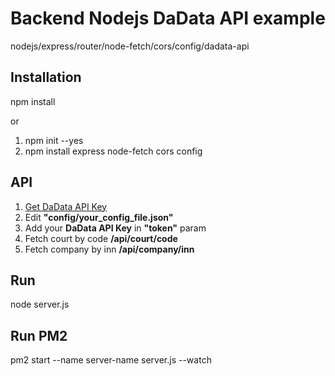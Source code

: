 # Backend Nodejs DaData API example
nodejs/express/router/node-fetch/cors/config/dadata-api

## Installation

<p>npm install</p>

or

<ol>
<li>npm init --yes</li>
<li>npm install express node-fetch cors config</li>
</ol>

## API
<ol>
<li><a href="https://dadata.ru/api/">Get DaData API Key</a></li>
<li>Edit <b>"config/your_config_file.json"</b></li>
<li>Add your <b>DaData API Key</b> in <b>"token"</b> param</li>
<li>Fetch court by code <b>/api/court/code</b></li>
<li>Fetch company by inn <b>/api/company/inn</b></li>
</ol>

## Run
node server.js

## Run PM2
pm2 start --name server-name server.js --watch
